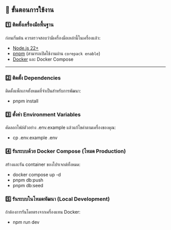 ## 🚀 ขั้นตอนการใช้งาน

### 1️⃣ ติดตั้งเครื่องมือพื้นฐาน
ก่อนเริ่มต้น ควรตรวจสอบว่ามีเครื่องมือเหล่านี้ในเครื่องแล้ว:
- [Node.js 22+](https://nodejs.org/)
- [pnpm](https://pnpm.io) (สามารถเปิดใช้งานผ่าน `corepack enable`)
- [Docker](https://www.docker.com/) และ Docker Compose

---

### 2️⃣ ติดตั้ง Dependencies
ติดตั้งแพ็กเกจทั้งหมดที่จำเป็นสำหรับการพัฒนา:

- pnpm install

### 3️⃣ ตั้งค่า Environment Variables
คัดลอกไฟล์ตัวอย่าง .env.example แล้วแก้ไขค่าตามเครื่องของคุณ:

- cp .env.example .env

### 4️⃣ รันระบบด้วย Docker Compose (โหมด Production)
สร้างและรัน container ของโปรเจกต์ทั้งหมด:

- docker compose up -d
- pnpm db:push
- pnpm db:seed

### 5️⃣ รันระบบในโหมดพัฒนา (Local Development)
ถ้าต้องการรันโดยตรงจากเครื่องแทน Docker:

- npm run dev
